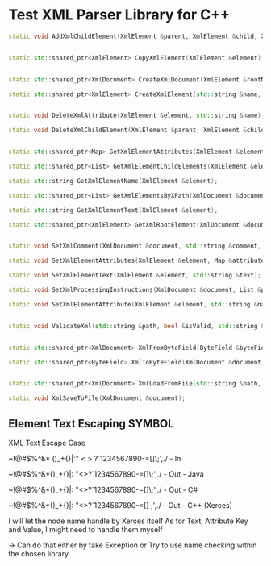 # Test XML Parser Library for C++

```cpp
static void AddXmlChildElement(XmlElement &parent, XmlElement &child, XmlElement? &insertBefore);


static std::shared_ptr<XmlElement> CopyXmlElement(XmlElement &element);


static std::shared_ptr<XmlDocument> CreateXmlDocument(XmlElement &rootNode, std::string &version, Encodings &encoding, bool &standalone);

static std::shared_ptr<XmlElement> CreateXmlElement(std::string &name, std::string &text, Map &attributes);


static void DeleteXmlAttribute(XmlElement &element, std::string &name);

static void DeleteXmlChildElement(XmlElement &parent, XmlElement &child);


static std::shared_ptr<Map> GetXmlElementAttributes(XmlElement &element);

static std::shared_ptr<List> GetXmlElementChildElements(XmlElement &element, std::string &elementName); // List<XmlElement>

static std::string GetXmlElementName(XmlElement &element);

static std::shared_ptr<List> GetXmlElementsByXPath(XmlDocument &document, std::string &xPath); // List<XmlElement>

static std::string GetXmlElementText(XmlElement &element);

static std::shared_ptr<XmlElement> GetXmlRootElement(XmlDocument &document);


static void SetXmlComment(XmlDocument &document, std::string &comment, bool &append); // append = false

static void SetXmlElementAttributes(XmlElement &element, Map &attributes);

static void SetXmlElementText(XmlElement &element, std::string &text);

static void SetXmlProcessingInstructions(XmlDocument &document, List &processingInstructions);

static void SetXmlElementAttribute(XmlElement &element, std::string &name, std::string &value);


static void ValidateXml(std::string &path, bool &isValid, std::string &errorMessages, Encodings &fallbackEncoding);


static std::shared_ptr<XmlDocument> XmlFromByteField(ByteField &byteField, Encodings &fallbackEncoding);

static std::shared_ptr<ByteField> XmlToByteField(XmlDocument &document);


static std::shared_ptr<XmlDocument> XmlLoadFromFile(std::string &path, Encodings &fallbackEncoding);

static void XmlSaveToFile(XmlDocument &document);
```

## Element Text Escaping SYMBOL
XML Text Escape Case

~!@#$%^&*    ()_+{}|:\"  <   > ?`1234567890-=[]\\;',./ - In

~!@#$%^&amp;*()_+{}|: "&lt;&gt;?`1234567890-=[]\\;',./ - Out - Java

~!@#$%^&amp;*()_+{}|: "&lt;&gt;?`1234567890-=[]\\;',./ - Out - C#

~!@#$%^&amp;*()_+{}|: "&lt;&gt;?`1234567890-=[] \;',./ - Out - C++ (Xerces)
                                               

I will let the node name handle by Xerces itself
As for Text, Attribute Key and Value, I might need to handle them myself

-> Can do that either by take Exception or Try to use name checking within the chosen library.
